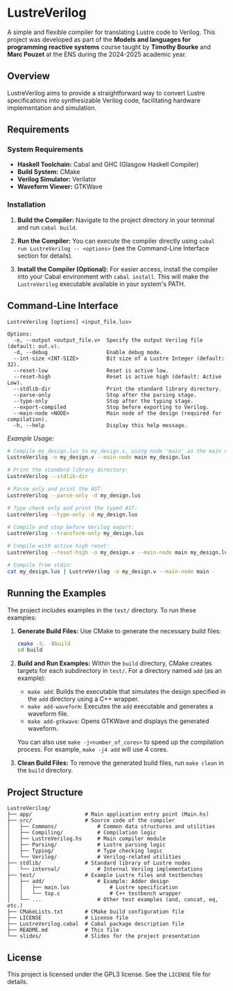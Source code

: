 # LustreVerilog

A simple and flexible compiler for translating Lustre code to Verilog. This project was developed as part of the **Models and languages for programming reactive systems** course taught by **Timothy Bourke** and **Marc Pouzet** at the ENS during the 2024-2025 academic year.

## Overview

LustreVerilog aims to provide a straightforward way to convert Lustre specifications into synthesizable Verilog code, facilitating hardware implementation and simulation.

## Requirements

### System Requirements

*   **Haskell Toolchain:** Cabal and GHC (Glasgow Haskell Compiler)
*   **Build System:** CMake
*   **Verilog Simulator:** Verilator
*   **Waveform Viewer:** GTKWave

### Installation

1.  **Build the Compiler:** Navigate to the project directory in your terminal and run `cabal build`.

2.  **Run the Compiler:** You can execute the compiler directly using `cabal run LustreVerilog -- <options>` (see the Command-Line Interface section for details).

3.  **Install the Compiler (Optional):** For easier access, install the compiler into your Cabal environment with `cabal install`.  This will make the `LustreVerilog` executable available in your system's PATH.

## Command-Line Interface

```
LustreVerilog [options] <input_file.lus>

Options:
  -o, --output <output_file.v>  Specify the output Verilog file (default: out.v).
  -d, --debug                   Enable debug mode.
  --int-size <INT-SIZE>         Bit size of a Lustre Integer (default: 32).
  --reset-low                   Reset is active low.
  --reset-high                  Reset is active high (default: Active Low).
  --stdlib-dir                  Print the standard library directory.
  --parse-only                  Stop after the parsing stage.
  --type-only                   Stop after the typing stage.
  --export-compiled             Stop before exporting to Verilog.
  --main-node <NODE>            Main node of the design (required for compilation).
  -h, --help                    Display this help message.

```

*Example Usage:*

```bash
# Compile my_design.lus to my_design.v, using node 'main' as the main node:
LustreVerilog -o my_design.v --main-node main my_design.lus

# Print the standard library directory:
LustreVerilog --stdlib-dir

# Parse only and print the AST:
LustreVerilog --parse-only -d my_design.lus

# Type check only and print the typed AST:
LustreVerilog --type-only -d my_design.lus

# Compile and stop before Verilog export:
LustreVerilog --transform-only my_design.lus

# Compile with active high reset:
LustreVerilog --reset-high -o my_design.v --main-node main my_design.lus

# Compile from stdin:
cat my_design.lus | LustreVerilog -o my_design.v --main-node main -
```

## Running the Examples

The project includes examples in the `test/` directory. To run these examples:

1.  **Generate Build Files:** Use CMake to generate the necessary build files:

    ```bash
    cmake -S. -Bbuild
    cd build
    ```

2.  **Build and Run Examples:**  Within the `build` directory, CMake creates targets for each subdirectory in `test/`.  For a directory named `add` (as an example):

    *   `make add`: Builds the executable that simulates the design specified in the `add` directory using a C++ wrapper.
    *   `make add-waveform`: Executes the `add` executable and generates a waveform file.
    *   `make add-gtkwave`: Opens GTKWave and displays the generated waveform.

    You can also use `make -j<number_of_cores>` to speed up the compilation process.  For example, `make -j4 add` will use 4 cores.

3.  **Clean Build Files:** To remove the generated build files, run `make clean` in the `build` directory.

## Project Structure

```
LustreVerilog/
├── app/                 # Main application entry point (Main.hs)
├── src/                 # Source code of the compiler
│   ├── Commons/             # Common data structures and utilities
│   ├── Compiling/           # Compilation logic
│   ├── LustreVerilog.hs     # Main compiler module
│   ├── Parsing/             # Lustre parsing logic
│   ├── Typing/              # Type checking logic
│   └── Verilog/             # Verilog-related utilities
├── stdlib/              # Standard library of Lustre nodes
│   └── internal/            # Internal Verilog implementations
├── test/                # Example Lustre files and testbenches
│   ├── add/                 # Example: Adder design
│   │   ├── main.lus             # Lustre specification
│   │   └── top.c                # C++ testbench wrapper
│   └── ...                  # Other test examples (and, concat, eq, etc.)
├── CMakeLists.txt       # CMake build configuration file
├── LICENSE              # License file
├── LustreVerilog.cabal  # Cabal package description file
├── README.md            # This file
└── slides/              # Slides for the project presentation
```

## License
This project is licensed under the GPL3 license. See the `LICENSE` file for details.